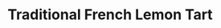 ---
title: "Traditional French Lemon Tart"
description: "Indulge in the bright flavors of France with this zesty, creamy lemon tart with a buttery pastry crust."

pubDate: 2024-01-22

image: "https://img.freepik.com/free-photo/delicious-lemon-pie-with-fresh-lemons-top-view_114579-7321.jpg?t=st=1727550971~exp=1727554571~hmac=371c2a7ef3480ab4603d7280466ad9ed2164916cb83b1e4c379671f47f0bad95&w=826"
imageAlt: "A classic French lemon tart garnished with lemon zest and mint"

cookingTime: 90

steps:
  - title: "Prepare the Pastry Crust"
    actions:
      - "In a food processor, combine flour, powdered sugar, and salt."
      - "Add the diced butter and pulse until the mixture resembles coarse crumbs."
      - "Add the egg yolk and pulse until the dough starts to come together."
      - "Gently press the dough into a disk, wrap in plastic wrap, and refrigerate for 30 minutes."
      - "Preheat your oven to 375°F (190°C)."
      - "Roll out the dough and press into a 9-inch tart pan. Trim any excess dough from the edges."
      - "Line the tart shell with parchment paper and fill with pie weights or dried beans."
      - "Blind bake for 20-25 minutes until lightly golden."
      - "Remove pie weights and parchment paper and let the crust cool."
  - title: "Make the Lemon Filling"
    actions:
      - "In a bowl, whisk together the granulated sugar, eggs, egg yolks, lemon juice, and lemon zest until well combined."
      - "Mix in the melted butter."
      - "Pour the filling into the cooled tart shell."
      - "Lower the oven temperature to 325°F (165°C) and bake for 20-25 minutes, or until the filling is set but still slightly wobbly in the center."
      - "Let the tart cool completely, then chill in the refrigerator for at least 1 hour before serving."
  - title: "Voilà!"
    actions:
      - "Indulge in your creation and savor the moment. Bon appétit!"

ingredients:
  - title: "For the Pastry Crust:"
    items:
      - quantity: "1.25"
        name: "cups all-purpose flour"
      - quantity: "1/2"
        name: "cup powdered sugar"
      - quantity: "1/4"
        name: "teaspoon salt"
      - quantity: "1/2"
        name: "cup (1 stick) unsalted butter, chilled and diced"
      - quantity: "1"
        name: "large egg yolk"
  - title: "For the Lemon Filling:"
    items:
      - quantity: "1"
        name: "cup granulated sugar"
      - quantity: "2"
        name: "large eggs"
      - quantity: "2/3"
        name: "cup fresh lemon juice (about 3-4 lemons)"
      - quantity: "2"
        name: "tablespoons lemon zest"
      - quantity: "1/2"
        name: "cup (1 stick) unsalted butter, melted"      

recipeNotes: [
  "For the best flavor, use freshly squeezed lemon juice and fresh lemon zest.",
  "Tart Shell: To avoid a soggy tart shell, blind bake it until golden before adding the lemon filling.",
  "If the crust edges begin to brown too quickly while baking the tart, protect them with strips of aluminum foil.",
  "Serving Tip: Serve chilled, and for an extra touch of sweetness, dust lightly with powdered sugar before serving.",
  "Topping Variations: Consider adding a layer of meringue on top and lightly torching it for a Lemon Meringue Tart.",
  "Storage: Keep the tart in the refrigerator and consume within 3 days for the best texture and flavor."
]

tags: ["dessert", "french", "tart"]

slug: traditional-french-lemon-tart
---